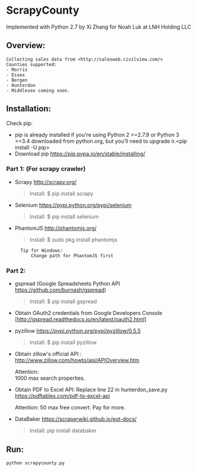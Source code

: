 # ScrapyCounty
Implemented with Python 2.7 by Xi Zhang for Noah Luk at LNH Holding LLC

## Overview:
    Collecting sales data from <http://salesweb.civilview.com/>
    Counties supported:
    - Morris
    - Essex
    - Bergen
    - Hunterdon
    - Middlesex coming soon.

## Installation:
Check pip:
 - pip is already installed if you're using Python 2 >=2.7.9 or Python 3 >=3.4 downloaded from python.org, but you'll need to upgrade ir.<pip install -U pip>
 - Download pip <https://pip.pypa.io/en/stable/installing/>

### Part 1: (For scrapy crawler)
- Scrapy <http://scrapy.org/>
	>Install:  $ pip install scrapy

- Selenium <https://pypi.python.org/pypi/selenium>
	>Install: $ pip install selenium

- PhantomJS <http://phantomjs.org/>
	>Install: $ sudo pkg install phantomjs

    	Tip for Windows:
        	Change path for PhantomJS first

### Part 2:
- gspread (Google Spreadsheets Python API <https://github.com/burnash/gspread>)
	>Install: $ pip install gspread

- Obtain OAuth2 credentials from Google Developers Console
	[http://gspread.readthedocs.io/en/latest/oauth2.html]

- pyzillow <https://pypi.python.org/pypi/pyzillow/0.5.5>
	>Install: $ pip install pyzillow

- Obtain zillow's official API :
  	<http://www.zillow.com/howto/api/APIOverview.htm>
	
	Attention: 	
		1000 max search properties.

- Obtain PDF to Excel API:
	Replace line 22 in hunterdon_save.py
	<https://pdftables.com/pdf-to-excel-api>
	
	Attention: 
		50 max free convert. 
		Pay for more.

- DataBaker <https://scraperwiki.github.io/eot-docs/>
	>Install: pip install databaker

## Run:
	python scrapycounty.py
